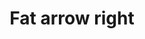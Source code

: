 ---
title: Fat arrow right
tags: ["fat", "arrow", "right", "direction", "pointing", "movement", "navigate"]
icon: fat-arrow-right
svg: '<svg xmlns="http://www.w3.org/2000/svg" width="24" height="24" fill="none" viewBox="0 0 24 24" stroke-width="1.5" stroke-linecap="round" stroke-linejoin="round" stroke="currentColor"><path d="M13.105 4.483c0-.43.545-.645.863-.34l6.884 7.516a.466.466 0 0 1 0 .682l-6.884 7.517c-.318.304-.863.088-.863-.341V15.68a.495.495 0 0 0-.506-.483H3.506A.494.494 0 0 1 3 14.716V9.284c0-.266.226-.482.506-.482h9.093c.28 0 .506-.216.506-.483V4.483Z"/></svg>'
---